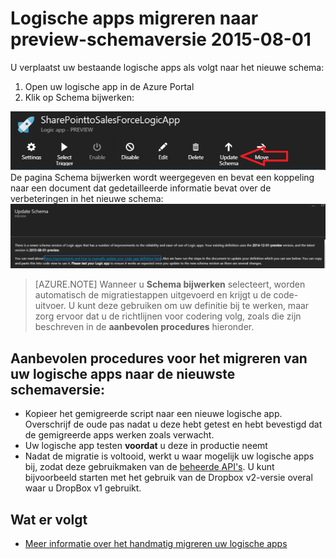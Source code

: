 <properties
    pageTitle="Logische apps migreren naar preview-schemaversie 2015-08-01 | Microsoft Azure App Service"
    description="U kunt uw logische apps eenvoudig migreren naar de nieuwste schemaversie. Volg deze stappen."
    services="logic-apps"
    documentationCenter=""
    authors="MSFTMAN"
    manager="erikre"
    editor=""
    tags="connectors"/>

<tags
    ms.service="logic-apps"
    ms.workload="integration"
    ms.tgt_pltfrm="na"
    ms.devlang="na"
    ms.topic="get-started-article"
    ms.date="04/20/2016"
    ms.author="deonhe"/>

# Logische apps migreren naar preview-schemaversie 2015-08-01

U verplaatst uw bestaande logische apps als volgt naar het nieuwe schema:  
1. Open uw logische app in de Azure Portal  
2. Klik op Schema bijwerken:

 ![API-pictogram][step1]   
De pagina Schema bijwerken wordt weergegeven en bevat een koppeling naar een document dat gedetailleerde informatie bevat over de verbeteringen in het nieuwe schema: ![API-pictogram][step2]

>[AZURE.NOTE] Wanneer u **Schema bijwerken** selecteert, worden automatisch de migratiestappen uitgevoerd en krijgt u de code-uitvoer. U kunt deze gebruiken om uw definitie bij te werken, maar zorg ervoor dat u de richtlijnen voor codering volg, zoals die zijn beschreven in de **aanbevolen procedures** hieronder.

## Aanbevolen procedures voor het migreren van uw logische apps naar de nieuwste schemaversie:  

- Kopieer het gemigreerde script naar een nieuwe logische app. Overschrijf de oude pas nadat u deze hebt getest en hebt bevestigd dat de gemigreerde apps werken zoals verwacht.
- Uw logische app testen **voordat** u deze in productie neemt
- Nadat de migratie is voltooid, werkt u waar mogelijk uw logische apps bij, zodat deze gebruikmaken van de [beheerde API's](./apis-list.md). U kunt bijvoorbeeld starten met het gebruik van de Dropbox v2-versie overal waar u DropBox v1 gebruikt.


## Wat er volgt
-  [Meer informatie over het handmatig migreren uw logische apps](../app-service-logic/app-service-logic-schema-2015-08-01.md)


<!--Icon references-->
[step1]: ./media/connectors-schema-migration/migrateschema1.png
[step2]: ./media/connectors-schema-migration/migrateschema2.png









<!--HONumber=ago16_HO4-->


